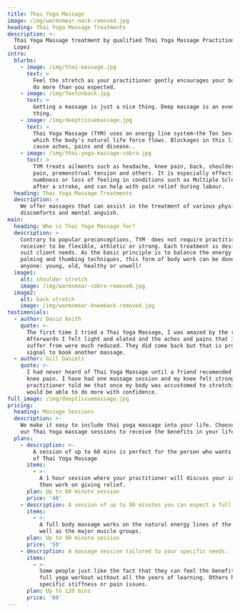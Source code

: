 ```yaml
---
title: Thai Yoga Massage
image: /img/warmsmear-neck-removed.jpg
heading: Thai Yoga Massage Treatments
description: >-
  Thai Yoga Massage treatment by qualified Thai Yoga Massage Practitioner Elena
  Lopez
intro:
  blurbs:
    - image: /img/thai-massage.jpg
      text: >
        Feel the stretch as your practitioner gently encourages your body to to
        do more than you expected.
    - image: /img/feetonback.jpg
      text: >
        Getting a massage is just a nice thing. Deep massage is an even nicer
        thing.
    - image: /img/deeptissuemassage.jpg
      text: >
        Thai Yoga Massage (TYM) uses an energy line system—the Ten Sen—through
        which the body's natural life force flows. Blockages in this life force
        cause aches, pains and disease..
    - image: /img/thai-yoga-massage-cobra.jpg
      text: >
        TYM treats ailments such as headache, knee pain, back, shoulder and neck
        pain, premenstrual tension and others. It is especially effective for
        numbness or loss of feeling in conditions such as Multiple Sclerosis, or
        after a stroke, and can help with pain relief during labour.
  heading: Thai Yoga Massage Treatments
  description: >
    We offer massages that can assist in the treatment of various physical
    discomforts and mental anguish.
main:
  heading: Who is Thai Yoga Massage for?
  description: >
    Contrary to popular preconceptions, TYM  does not require practitioner or
    receiver to be flexible, athletic or strong. Each treatment is designed to
    suit client needs. As the basic principle is to balance the energy body with
    palming and thumbing techniques, this form of body work can be done on or by
    anyone: young, old, healthy or unwell!
  image1:
    alt: shoulder stretch
    image: /img/warmsmear-cobra-removed.jpg
  image2:
    alt: back stretch
    image: /img/warmsmear-kneeback-removed.jpg
testimonials:
  - author: David Keith
    quote: >-
      The first time I tried a Thai Yoga Massage, I was amazed by the results.
      Afterwards I felt light and elated and the aches and pains that I normally
      suffer from were much reduced. They did come back but that is probably the
      signal to book another massage.
  - author: Gill Daniels
    quote: >-
      I had never heard of Thai Yoga Massage until a friend recomended it for my
      knee pain. I have had one massage session and my knee felt stronger.  My
      practitioner told me that once my body was accustomed to stretching I
      would be able to do more with confidence.
full_image: /img/deeptissuemassage.jpg
pricing:
  heading: Massage Sessions
  description: >-
    We make it easy to include thai yoga massage into your life. Choose one of
    our Thai Yoga massage sessions to receive the benefits in your life.
  plans:
    - description: >-
        A session of up to 60 mins is perfect for the person who wants to get an introduction to the benefits
        of Thai Yoga Massage
      items:
        - >-
          A 1 hour session where your practitioner will discuss your issues and
          then work on giving relief.
      plan: Up to 60 minute session
      price: '40'
    - description: A session of up to 90 minutes you can expect a full body massage.
      items:
        - >-
          A full body massage works on the natural energy lines of the body as
          well as the major muscle groups.
      plan: Up to 90 minute session
      price: '50'
    - description: A massage session tailored to your specific needs.
      items:
        - >-
          Some people just like the fact that they can feel the benefits of a
          full yoga workout without all the years of learning. Others have very
          specific stiffness or pain issues.
      plan: Up to 120 mins
      price: '60'
---
```


